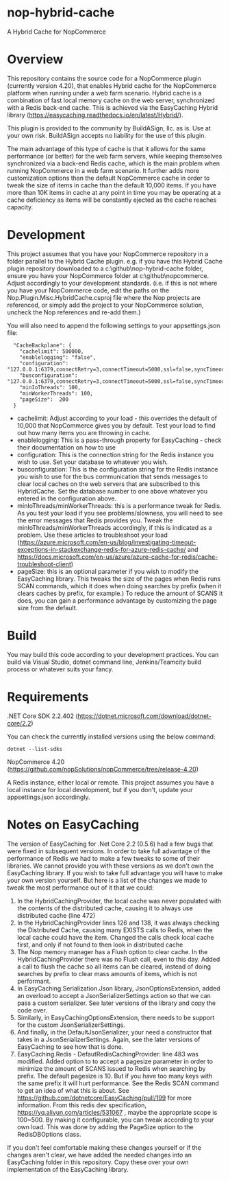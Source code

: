 # nop-hybrid-cache
A Hybrid Cache for NopCommerce


﻿﻿﻿﻿﻿﻿﻿﻿﻿﻿Overview
========
This repository contains the source code for a NopCommerce plugin (currently version 4.20), that enables Hybrid cache for the NopCommerce platform when running under a web farm scenario.
Hybrid cache is a combination of fast local memory cache on the web server, synchronized with a Redis back-end cache.
This is achieved via the EasyCaching Hybrid library (https://easycaching.readthedocs.io/en/latest/Hybrid/).

This plugin is provided to the community by BuildASign, llc. as is. Use at your own risk. BuildASign accepts no liability for the use of this plugin.

The main advantage of this type of cache is that it allows for the same performance (or better) for the web farm servers, while keeping themselves synchronized via a back-end Redis cache, which is the main problem when running NopCommerce in a web farm scenario.
It further adds more customization options than the default NopCommerce cache in order to tweak the size of items in cache than the default 10,000 items. If you have more than 10K items in cache at any point in time you may be operating at a cache deficiency as items will be constantly ejected as the cache reaches capacity.

Development
===========
This project assumes that you have your NopCommerce repository in a folder parallel to the Hybrid Cache plugin.
e.g. if you have this Hybrid Cache plugin repository downloaded to a c:\github\nop-hybrid-cache folder, ensure you have your NopCommerce folder at c:\github\nopcommerce.
Adjust accordingly to your development standards.
(i.e. if this is not where you have your NopCommerce code, edit the paths on the Nop.Plugin.Misc.HybridCache.csproj file where the Nop projects are referenced, or simply add the project to your NopCommerce solution, uncheck the Nop references and re-add them.)

You will also need to append the following settings to your appsettings.json file:
~~~~
  "CacheBackplane": {
    "cachelimit": 500000,
    "enablelogging": "false",
    "configuration": "127.0.0.1:6379,connectRetry=3,connectTimeout=5000,ssl=false,syncTimeout=30000,defaultDatabase=10,allowAdmin=true",
    "busconfiguration": "127.0.0.1:6379,connectRetry=3,connectTimeout=5000,ssl=false,syncTimeout=30000,defaultDatabase=11",
    "minIoThreads": 100,
    "minWorkerThreads": 100,
    "pageSize":  200
  }
~~~~
- cachelimit: Adjust according to your load - this overrides the default of 10,000 that NopCommerce gives you by default. Test your load to find out how many items you are throwing in cache.
- enablelogging: This is a pass-through property for EasyCaching - check their documentation on how to use
- configuration: This is the connection string for the Redis instance you wish to use. Set your database to whatever you wish.
- busconfiguration: This is the configuration string for the Redis instance you wish to use for the bus communication that sends messages to clear local caches on the web servers that are subscribed to this HybridCache. Set the database number to one above whatever you entered in the configuration above.
- minIoThreads/minWorkerThreads: this is a performance tweak for Redis. As you test your load if you see problems/slowness, you will need to see the error messages that Redis provides you. Tweak the minIoThreads/minWorkerThreads accordingly, if this is indicated as a problem. Use these articles to troubleshoot your load (https://azure.microsoft.com/en-us/blog/investigating-timeout-exceptions-in-stackexchange-redis-for-azure-redis-cache/ and https://docs.microsoft.com/en-us/azure/azure-cache-for-redis/cache-troubleshoot-client)
- pageSize: this is an optional parameter if you wish to modify the EasyCaching library. This tweaks the size of the pages when Redis runs SCAN commands, which it does when doing searches by prefix (when it clears caches by prefix, for example.) To reduce the amount of SCANS it does, you can gain a performance advantage by customizing the page size from the default.

Build
=====
You may build this code according to your development practices. You can build via Visual Studio, dotnet command line, Jenkins/Teamcity build process or whatever suits your fancy.

Requirements
============
.NET Core SDK 2.2.402 (https://dotnet.microsoft.com/download/dotnet-core/2.2)

You can check the currently installed versions using the below command:

~~~~
dotnet --list-sdks
~~~~

NopCommerce 4.20 (https://github.com/nopSolutions/nopCommerce/tree/release-4.20)

A Redis instance, either local or remote. This project assumes you have a local instance for local development, but if you don't, update your appsettings.json accordingly.

Notes on EasyCaching
====================
The version of EasyCaching for .Net Core 2.2 (0.5.6) had a few bugs that were fixed in subsequent versions. In order to take full advantage of the performance of Redis we had to make a few tweaks to some of  their libraries.
We cannot provide you with these versions as we don't own the EasyCaching library.
If you wish to take full advantage you will have to make your own version yourself.
But here is a list of the changes we made to tweak the most performance out of it that we could:
1. In the HybridCachingProvider, the local cache was never populated with the contents of the distributed cache, causing it to always use distributed cache (line 472)
2. In the HybridCachingProvider lines 126 and 138, it was always checking the Distributed Cache, causing many EXISTS calls to Redis, when the local cache could have the item. Changed the calls check local cache first, and only if not found to then look in distributed cache
3. The Nop memory manager has a Flush option to clear cache. In the HybridCachingProvider there was no Flush call, even to this day. Added a call to flush the cache so all items can be cleared, instead of doing searches by prefix to clear mass amounts of items, which is not performant.
4. In EasyCaching.Serialization.Json library, JsonOptionsExtension, added an overload to accept a JsonSerializerSettings action so that we can pass a custom serializer. See later versions of the library and copy the code over.
5. Similarly, in EasyCachingOptionsExtension, there needs to be support for the custom JsonSerializerSettings.
6. And finally, in the DefaultJsonSerializer, your need a constructor that takes in a JsonSerializerSettings. Again, see the later versions of EasyCaching to see how that is done.
7. EasyCaching.Redis - DefautRedisCachingProvider: line 483 was modified. Added option to to accept a pagesize parameter in order to minimize the amount of SCANS issued to Redis when searching by prefix. The default pagesize is 10. But if you have too many keys with the same prefix it will hurt performance. See the Redis SCAN command to get an idea of what this is about. See https://github.com/dotnetcore/EasyCaching/pull/199 for more information. From this redis dev specification, https://yq.aliyun.com/articles/531067 , maybe the appropriate scope is 100~500. By making it configurable, you can tweak according to your own load.
This was done by adding the PageSize option to the RedisDBOptions class.

If you don't feel comfortable making these changes yourself or if the changes aren't clear, we have added the needed changes into an EasyCaching folder in this repository. Copy these over your own implementation of the EasyCaching library.

